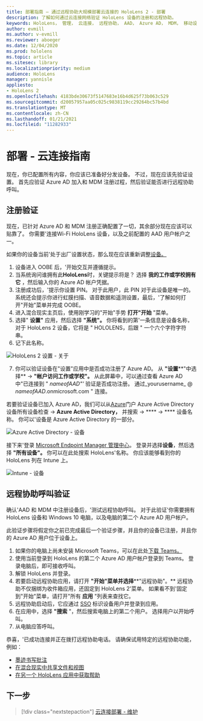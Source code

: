 ```yaml
---
title: 部署指南 – 通过远程协助大规模部署云连接的 HoloLens 2 - 部署
description: 了解如何通过云连接网络验证 HoloLens 设备的注册和远程协助。
keywords: HoloLens， 管理， 云连接， 远程协助， AAD， Azure AD， MDM， 移动设备管理
author: evmill
ms.author: v-evmill
ms.reviewer: aboeger
ms.date: 12/04/2020
ms.prod: hololens
ms.topic: article
ms.sitesec: library
ms.localizationpriority: medium
audience: HoloLens
manager: yannisle
appliesto:
- HoloLens 2
ms.openlocfilehash: 4183bde30673f5147683e16b4d625f73b063c529
ms.sourcegitcommit: d20057957aa05c025c9838119cc29264bc57b4bd
ms.translationtype: MT
ms.contentlocale: zh-CN
ms.lasthandoff: 01/21/2021
ms.locfileid: "11282933"
---
```

# 部署 - 云连接指南

现在，你已配置所有内容，你应该已准备好分发设备。 不过，现在应该先验证设置。 首先应验证 Azure AD 加入和 MDM 注册过程，然后验证能否进行远程协助呼叫。

## 注册验证

现在，已针对 Azure AD 和 MDM 注册正确配置了一切，其余部分现在应该可以贴靠了。 你需要&#39;连接Wi-Fi HoloLens 设备，以及之前配置的 AAD 用户帐户之一。

如果你的设备当前&#39;处于出厂设置状态，那么现在应该重新调整[设备。](https://docs.microsoft.com/hololens/hololens-recovery#clean-reflash-the-device)

1. 设备进入 OOBE 后，&#39;开始交互并遵循提示。 
1. 当系统询问谁拥有此**HoloLens**时，关键提示将是？ 选择 **我的工作或学校拥有它** ，然后输入你的 Azure AD 帐户凭据。
1. 注册成功后，&#39;提示你设置 PIN。 对于此用户，此 PIN 对于此设备是唯一的。 系统还会提示你进行虹膜扫描、语音数据和遥测设置，最后，&#39;了解如何打开"开始"菜单并完成 OOBE。
1. 进入混合现实主页后，使用刚学习的"开始"手势 **打开"开始** "菜单。
1. 选择" **设置"** 应用，然后选择 **"系统"。** 你将看到的第&#39;一条信息是设备名称，对于 HoloLens 2 设备，它将是 &quot; HOLOLENS，后跟 &quot; 一个六个字符字符串。
1. 记下此名称。

![HoloLens 2 设置 - 关于](./images/hololens2-settings-about.jpg)

7. 你可以验证设备在"设置"应用中是否成功注册了 Azure AD。 从 **"设置****"中选择**  ->  **"帐户访问工作或学校"。** 从此屏幕中，可以通过查看 Azure AD 中"已连接到 &quot; _nameofAAD"&#39;_ 验证是否成功注册。 通过_yourusername_ @ _nameofAAD_.onmicrosoft.com &quot; 连接。


若要验证设备已加入 Azure AD，我们可以从[Azure](https://portal.azure.com/#home)门户 Azure Active Directory 设备所有设备检查  ->  **Azure Active Directory，** 并搜索  ->  ****  ->  **** 设备名称。 你可以&#39;设备是 Azure Active Directory 的一部分。


![Azure Active Directory - 设备](./images/aad-enrollment.png)

接下来&#39;登录 [Microsoft Endpoint Manager 管理中心](https://endpoint.microsoft.com/#home)。 登录并选择**设备**，然后选择 **"所有设备"。** 你可以在此处搜索 HoloLens&#39;名称。 你应该能够看到你的 HoloLens 列在 Intune 上。

![Intune - 设备](./images/endpoint-all-devices-enrolled.png)

## 远程协助呼叫验证

确认&#39;AAD 和 MDM 中注册设备后，&#39;测试远程协助呼叫。 对于此验证&#39;你需要拥有 HoloLens 设备和 Windows 10 电脑，以及电脑的第二个 Azure AD 用户帐户。

此验证步骤将假定你之前已完成最后一个验证步骤，并且你的设备已注册，并且你的 Azure AD 用户位于设备上。


1. 如果你的电脑上尚未安装 Microsoft Teams，可以在此处[下载 Teams。](https://www.microsoft.com/microsoft-365/microsoft-teams/download-app)
2. 使用当前登录到 HoloLens 的第二个 Azure AD 用户帐户登录到 Teams。 登录电脑后，即可接收呼叫。
3. 解锁 HoloLens 并登录。
4. 若要启动远程协助应用，请打开 **"开始"菜单并选择****"远程协助"。** 远程协助不仅捆绑为收件箱应用，还固定到 HoloLens 2&#39;菜单。 如果看不到&#39;固定到"开始"菜单，请打开"所有 **应用** "列表来查找它。
5. 远程协助启动后，它应通过 [SSO](https://docs.microsoft.com/azure/active-directory/manage-apps/what-is-single-sign-on) 标识设备用户并登录到应用。
6. 在应用中，选择 **"搜索** "，然后搜索电脑上的第二个用户。 选择用户以开始呼叫。
7. 从电脑应答呼叫。

恭喜，&#39;已成功连接并正在拨打远程协助电话。 请确保试用特定的远程协助功能，例如：

- [墨迹书写批注](https://docs.microsoft.com/dynamics365/mixed-reality/remote-assist/add-annotations-hololens)
- [在混合现实中共享文件和视图](https://docs.microsoft.com/dynamics365/mixed-reality/remote-assist/display-save-files)
- [在另一个 HoloLens 应用中获取帮助](https://docs.microsoft.com/dynamics365/mixed-reality/remote-assist/get-help-hololens-app-hololens)

## 下一步

> [!div class="nextstepaction"]
> [云连接部署 - 维护](hololens2-cloud-connected-maintain.md)